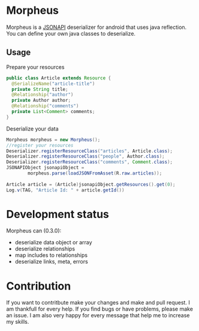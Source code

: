 # Morpheus

Morpheus is a [JSONAPI](http://jsonapi.org/) deserializer for android that uses java reflection.
You can define your own java classes to deserialize.

## Usage

Prepare your resources
```java
public class Article extends Resource {
  @SerializeName("article-title")
  private String title;
  @Relationship("author")
  private Author author;
  @Relationship("comments")
  private List<Comment> comments;
}
```
Deserialize your data
```java
Morpheus morpheus = new Morpheus();
//register your resources
Deserializer.registerResourceClass("articles", Article.class);
Deserializer.registerResourceClass("people", Author.class);
Deserializer.registerResourceClass("comments", Comment.class);
JSONAPIObject jsonapiObject =
        morpheus.parse(loadJSONFromAsset(R.raw.articles));
        
Article article = (Article)jsonapiObject.getResources().get(0);
Log.v(TAG, "Article Id: " + article.getId())
```

# Development status
Morpheus can (0.3.0):
* deserialize data object or array
* deserialize relationships
* map includes to relationships
* deserialize links, meta, errors

# Contribution
If you want to contritbute make your changes and make and pull request. I am thankfull for every help.
If you find bugs or have problems, please make an issue.
I am also very happy for every message that help me to increase my skills.

